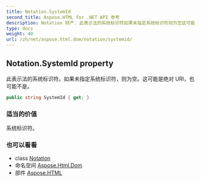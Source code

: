 ```yaml
---
title: Notation.SystemId
second_title: Aspose.HTML for .NET API 参考
description: Notation 财产. 此表示法的系统标识符如果未指定系统标识符则为空这可能是绝对 URI也可能不是
type: docs
weight: 40
url: /zh/net/aspose.html.dom/notation/systemid/
---
```

## Notation.SystemId property

此表示法的系统标识符。如果未指定系统标识符，则为空。这可能是绝对 URI，也可能不是。

```csharp
public string SystemId { get; }
```

### 适当的价值

系统标识符。

### 也可以看看

* class [Notation](../)
* 命名空间 [Aspose.Html.Dom](../../notation/)
* 部件 [Aspose.HTML](../../../)


